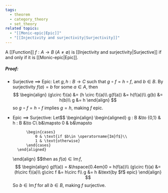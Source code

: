 ```yaml
---
tags:
  - theorem
  - category_theory
  - set_theory
related topics:
  - "[[Monic-epic|Epic]]"
  - "[[Injectivity and surjectivity|Surjectivity]]"
---
```

A [[Function]] $f:A\to B$ ($A\neq \emptyset$) is [[Injectivity and surjectivity|Surjective]] if and only if it is [[Monic-epic|Epic]].
##### Proof:
- Surjective $\implies$ Epic:
	Let $g,h: B\to C$ such that $g\circ f = h \circ f$, and $b\in B$. By surjectivity $f(a)=b$ for some $a\in A$, then$$
	\begin{align}
		(g\circ f)(a) &= (h \circ f)(a)\\
		g(f(a)) &= h(f(a))\\
		g(b) &= h(b)\\
		g &= h
	\end{align}
	$$so $g\circ f = h \circ f$ implies $g=h$, making $f$ epic.
- Epic $\implies$ Surjective:
	Let$$
	\begin{align}
		\begin{aligned}
			g : B &\to \{0,1\} & h : B &\to C\\
			b&\mapsto 0 & b&\mapsto
			
			
			\begin{cases}
				0 & \text{if $b\in \operatorname{Im}f$}\\
				1 & \text{otherwise}
			\end{cases}
		\end{aligned}
	\end{align}
	$$then as $f(a)\in \operatorname{Im}f$,$$
	\begin{align}
		g(f(a)) = &\hspace{0.4em}0 = h(f(a))\\
		(g\circ f)(a) &= (h\circ f)(a)\\
		g\circ f &= h\circ f\\
		g &= h
			&\text{by $f$ epic}
	\end{align}
	$$So $b\in \operatorname{Im}f$ for all $b\in B$, making $f$ surjective.